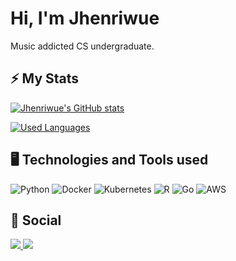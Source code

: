 # Hi, I'm Jhenriwue

Music addicted CS undergraduate.

## ⚡ My Stats
[![Jhenriwue's GitHub stats](https://github-readme-stats.vercel.app/api?username=jhenriwue&theme=gruvbox&custom_title=My%20GitHub%20Stats)](https://github.com/anuraghazra/github-readme-stats)

[![Used Languages](https://github-readme-stats.vercel.app/api/top-langs/?username=jhenriwue&theme=gruvbox&layout=compact&custom_title=Used%20Languages&size_weight=0.1&count_weight=0.9&hide=Jupyter%20Notebook)](https://github.com/anuraghazra/github-readme-stats)

## 🖥️ Technologies and Tools used
![Python](https://img.shields.io/badge/Python-FFD43B?style=for-the-badge&logo=python&logoColor=blue)
![Docker](https://img.shields.io/badge/docker-%230db7ed.svg?style=for-the-badge&logo=docker&logoColor=white)
![Kubernetes](https://img.shields.io/badge/kubernetes-%23326ce5.svg?style=for-the-badge&logo=kubernetes&logoColor=white)
![R](https://img.shields.io/badge/r-%23276DC3.svg?style=for-the-badge&logo=r&logoColor=white)
![Go](https://img.shields.io/badge/Go-%2300ADD8.svg?style=for-the-badge&logo=go&logoColor=white)
![AWS](https://img.shields.io/badge/AWS-%23FF9900.svg?style=for-the-badge&logo=amazonaws&logoColor=white)


## 📱 Social 
<a href="www.linkedin.com/in/joão-henrique-simoes-ramalho-a94118231">
  <img src="https://img.shields.io/badge/LinkedIn-0077B5?style=for-the-badge&logo=linkedin&logoColor=white"/>
</a>
<a href="mailto:joao.ramalho@ccc.ufcg.edu.br">
  <img src="https://img.shields.io/badge/Gmail-D14836?style=for-the-badge&logo=gmail&logoColor=white"/>
</a>
